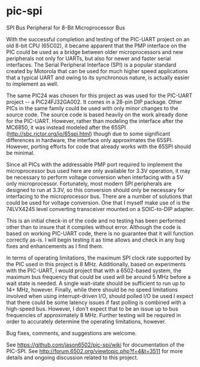 # pic-spi
SPI Bus Peripheral for 8-Bit Microprocessor Bus

With the successful completion and testing of the PIC-UART project on an old 8-bit CPU (65C02), it became apparent
that the PMP interface on the PIC could be used as a bridge between older microprocessors and new peripherals not
only for UARTs, but also for newer and faster serial interfaces.  The Serial Peripheral Interface (SPI) is a popular
standard created by Motorola that can be used for much higher speed applications that a typical UART and owing to
its synchronous nature, is actually easier to implement as well.

The same PIC24 was chosen for this project as was used for the PIC-UART project -- a PIC24FJ32GA002.  It comes in a
28-pin DIP package.  Other PICs in the same family could be used with only minor changes to the source code.  The
source code is based heavily on the work already done for the PIC-UART.  However, rather than modeling the interface
after the MC6850, it was instead modeled after the 65SPI (http://sbc.rictor.org/io/65spi.html) though due to some
significant differences in hardware, the interface only approximates the 65SPI.  However, porting efforts for code
that already works with the 65SPI should be minimal.

Since all PICs with the addressable PMP port required to implement the microprocessor bus used here are only
available for 3.3V operation, it may be necessary to perform voltage conversion when interfacing with a 5V only
microprocessor.  Fortunately, most modern SPI peripherals are designed to run at 3.3V, so this conversion should
only be necessary for interfacing to the microprocessor bus.  There are a number of solutions that could be used
for voltage conversion.  One that I myself make use of is the 74LVX4245 level converting transceiver mounted on a
SOIC-to-DIP adapter.

This is an initial check-in of the code and no testing has been performed other than to insure that it compiles
without error.  Although the code is based on working PIC-UART code, there is no guarantee that it will function
correctly as-is.  I will begin testing it as time allows and check in any bug fixes and enhancements as I find
them.

In terms of operating limitations, the maximum SPI clock rate supported by the PIC used in this project is 8 MHz.
Additionally, based on experiments with the PIC-UART, I would project that with a 6502-based system, the maximum
bus frequency that could be used will be around 5 MHz before a wait state is needed.  A single wait-state should
be sufficient to run up to 14+ MHz, however.  Finally, while there should be no speed limitations involved when
using interrupt-driven I/O, should polled I/O be used I expect that there could be some latency issues if fast
polling is combined with a high-speed bus.  However, I don't expect that to be an issue up to bus frequencies of
approximately 8 MHz.  Further testing will be required in order to accurately determine the operating limitations,
however.

Bug fixes, comments, and suggestions are welcome.

See https://github.com/jason6502/pic-spi/wiki for documentation of the PIC-SPI.
See http://forum.6502.org/viewtopic.php?f=4&t=3511 for more details and ongoing discussion related to this project.
